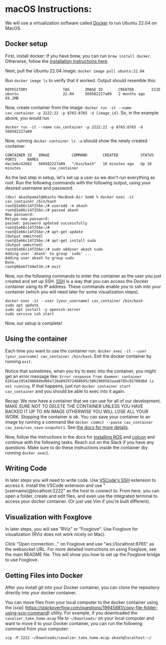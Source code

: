 # macOS Instructions:
We will use a virtualization software called [Docker](https://www.docker.com/) to run Ubuntu 22.04 on MacOS.

## Docker setup
First, install docker:
If you have brew, you can run `brew install docker`. Otherwise, follow the [installation instructions here](https://docs.docker.com/desktop/setup/install/mac-install/#:~:text=GB%20of%20RAM.-,Install%20and%20run%20Docker%20Desktop%20on%20Mac,-Tip).

Next, pull the Ubuntu 22.04 image: `docker image pull ubuntu:22.04`

Run `docker image ls` to verify that it worked. Output should resemble this:
```
REPOSITORY                TAG       IMAGE ID       CREATED        SIZE
ubuntu                    22.04     560582227a09   2 months ago   69.2MB
```

Now, create container from the image: `docker run -it --name cav_container -p 2222:22 -p 8765:8765 -d [image_id]`. So, in the example above, you would run 
```
docker run -it --name cav_container -p 2222:22 -p 8765:8765 -d 560582227a09
```

Now, running `docker container ls -a` should show the newly created container:

```
CONTAINER ID   IMAGE          COMMAND       CREATED          STATUS          PORTS     NAMES
dac3ebc42682   560582227a09   "/bin/bash"   10 minutes ago   Up 10 minutes             cav_container
```
As the last step in setup, let's set up a user so we don't run everything as root. Run the following commands with the following output, using your desired username and password.
```
(dev) akashpamal@Akashs-MacBook-Air Sem6 % docker exec -it cav_container /bin/bash
root@1e66c14f256e:/# useradd -m akash
root@1e66c14f256e:/# passwd akash
New password:
Retype new password:
passwd: password updated successfully
root@1e66c14f256e:/#
root@1e66c14f256e:/# apt-get update
[Output ommitted]
root@1e66c14f256e:/# apt-get install sudo
[Output ommitted]
root@1e66c14f256e:/# sudo adduser akash sudo
Adding user `akash' to group `sudo' ...
Adding user akash to group sudo
Done.
root@9be6f749e534:/# exit
```

Now, run the following commands to enter the container as the user you just created and set up SSH. [SSH](https://en.wikipedia.org/wiki/Secure_Shell) is a way that you can access the Docker container using its IP address. These commands enable you to ssh into your container (which you will need later for some visualization steps).

```
docker exec -it --user [your_username] cav_container /bin/bash
sudo apt update
sudo apt install -y openssh-server
sudo service ssh start
```
Now, our setup is complete!

## Using the container
Each time you want to use the container run: `docker exec -it --user [your_username] cav_container /bin/bash`. Exit the docker container by running `exit`.

Notice that sometimes, when you try to exec into the container, you might get an error message like: `Error response from daemon: container 6261ae1954290684bd80a728a092972408695c5062960583aaa8785c01708dbd is not running`. If that happens, just run `docker container start cav_container` and you should be able to exec into it again.


Recap:
We now have a container that we can use for all of our development. MAKE SURE NOT TO DELETE THE CONTAINER UNLESS YOU HAVE BACKED IT UP TO AN IMAGE OTHERWISE YOU WILL LOSE ALL YOUR WORK. Stopping the container is ok. You can save your container to an image by running a command like `docker commit --pause cav_container cav_save/cav_save:snapshot1`. See [the docs for more details](https://docs.docker.com/reference/cli/docker/container/commit/).


Now, follow the instructions in the docs for [installing ROS](https://docs.ros.org/en/humble/Installation/Ubuntu-Install-Debs.html) and [colcon](https://docs.ros.org/en/foxy/Tutorials/Beginner-Client-Libraries/Colcon-Tutorial.html) and continue with the following tasks. Reach out on the Slack if you have any questions. Make sure to do these instructions inside the container (by running `docker exec`).

## Writing Code

In later steps you will need to write code. Use [VSCode's SSH](https://code.visualstudio.com/docs/remote/ssh) extension to access it. Install the VSCode extension and use "[username]@localhost:2222" as the host to connect to. From here, you can open a folder, create and edit files, and even use the integrated terminal to access your docker container. (Or just use Vim if you're built different). 

## Visualization with Foxglove
In later steps, you will see "RViz" or "Foxglove". Use Foxglove for visualization (RViz does not work nicely on Mac).

Click "Open connection..." on Foxglove and use "ws://localhost:8765" as the websocket URL. For more detailed instructions on using Foxglove, see the main README file. This will show you how to set up the Foxglove bridge to use Foxglove.

## Getting Files into Docker
After you install git into your Docker container, you can clone the repository directly into your docker container.

You can move files from your local computer to the docker container using the [scp] (https://stackoverflow.com/questions/19945881/copy-file-folder-using-scp-command) utility. For example, if you downloaded the `cavalier_take_home.mcap` file to `~/Downloads/` on your local computer and want to move it to your Docker container, you can run the following command from your computer:
```
scp -P 2222 ~/Downloads/cavalier_take_home.mcap akash@localhost:~/
```